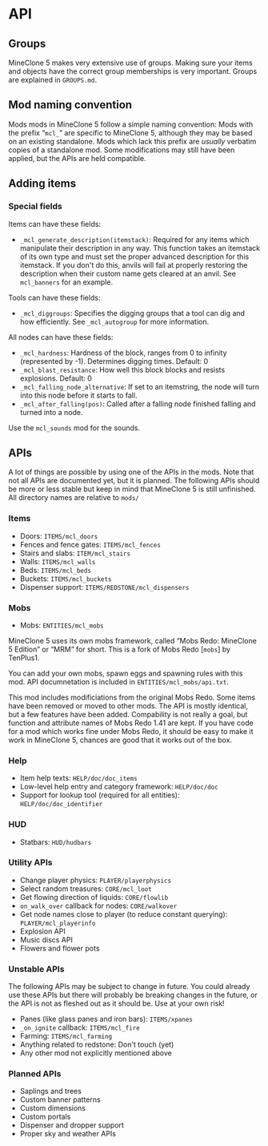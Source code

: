 # API
## Groups
MineClone 5 makes very extensive use of groups. Making sure your items and objects have the correct group memberships is very important.
Groups are explained in `GROUPS.md`.

## Mod naming convention
Mods mods in MineClone 5 follow a simple naming convention: Mods with the prefix “`mcl_`” are specific to MineClone 5, although they may be based on an existing standalone. Mods which lack this prefix are *usually* verbatim copies of a standalone mod. Some modifications may still have been applied, but the APIs are held compatible.

## Adding items
### Special fields

Items can have these fields:
* `_mcl_generate_description(itemstack)`: Required for any items which manipulate their
   description in any way. This function takes an itemstack of its own type and must set
   the proper advanced description for this itemstack. If you don't do this, anvils will
   fail at properly restoring the description when their custom name gets cleared at an
   anvil.
   See `mcl_banners` for an example.

Tools can have these fields:
* `_mcl_diggroups`: Specifies the digging groups that a tool can dig and how
  efficiently.  See `_mcl_autogroup` for more information.

All nodes can have these fields:

* `_mcl_hardness`: Hardness of the block, ranges from 0 to infinity (represented by -1). Determines digging times. Default: 0
* `_mcl_blast_resistance`: How well this block blocks and resists explosions. Default: 0
* `_mcl_falling_node_alternative`: If set to an itemstring, the node will turn into this node before it starts to fall.
* `_mcl_after_falling(pos)`: Called after a falling node finished falling and turned into a node.

Use the `mcl_sounds` mod for the sounds.

## APIs
A lot of things are possible by using one of the APIs in the mods. Note that not all APIs are documented yet, but it is planned. The following APIs should be more or less stable but keep in mind that MineClone 5 is still unfinished. All directory names are relative to `mods/`

### Items
* Doors: `ITEMS/mcl_doors`
* Fences and fence gates: `ITEMS/mcl_fences`
* Stairs and slabs: `ITEM/mcl_stairs`
* Walls: `ITEMS/mcl_walls`
* Beds: `ITEMS/mcl_beds`
* Buckets: `ITEMS/mcl_buckets`
* Dispenser support: `ITEMS/REDSTONE/mcl_dispensers`

### Mobs
* Mobs: `ENTITIES/mcl_mobs`

MineClone 5 uses its own mobs framework, called “Mobs Redo: MineClone 5 Edition” or “MRM” for short.
This is a fork of Mobs Redo [`mobs`] by TenPlus1.

You can add your own mobs, spawn eggs and spawning rules with this mod.
API documnetation is included in `ENTITIES/mcl_mobs/api.txt`.

This mod includes modificiations from the original Mobs Redo. Some items have been removed or moved to other mods.
The API is mostly identical, but a few features have been added. Compability is not really a goal,
but function and attribute names of Mobs Redo 1.41 are kept.
If you have code for a mod which works fine under Mobs Redo, it should be easy to make it work in MineClone 5,
chances are good that it works out of the box.

### Help
* Item help texts: `HELP/doc/doc_items`
* Low-level help entry and category framework: `HELP/doc/doc`
* Support for lookup tool (required for all entities): `HELP/doc/doc_identifier`

### HUD
* Statbars: `HUD/hudbars`

### Utility APIs
* Change player physics: `PLAYER/playerphysics`
* Select random treasures: `CORE/mcl_loot`
* Get flowing direction of liquids: `CORE/flowlib`
* `on_walk_over` callback for nodes: `CORE/walkover` 
* Get node names close to player (to reduce constant querying): `PLAYER/mcl_playerinfo`
* Explosion API
* Music discs API
* Flowers and flower pots

### Unstable APIs
The following APIs may be subject to change in future. You could already use these APIs but there will probably be breaking changes in the future, or the API is not as fleshed out as it should be. Use at your own risk!

* Panes (like glass panes and iron bars): `ITEMS/xpanes`
* `_on_ignite` callback: `ITEMS/mcl_fire`
* Farming: `ITEMS/mcl_farming`
* Anything related to redstone: Don't touch (yet)
* Any other mod not explicitly mentioned above

### Planned APIs

* Saplings and trees
* Custom banner patterns
* Custom dimensions
* Custom portals
* Dispenser and dropper support
* Proper sky and weather APIs

